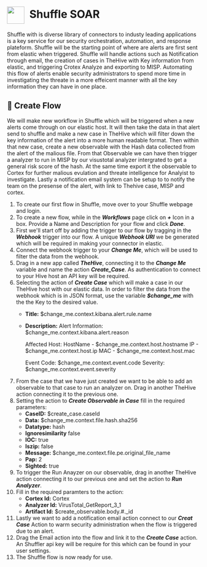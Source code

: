 # <img align="center" src="https://github.com/Shuffle/Shuffle/raw/main/frontend/public/images/Shuffle_logo_new.png" height="45px" width="45px">&nbsp; Shuffle SOAR
Shuffle with is diverse library of connectors to industy leading applications is a key service for our security orchestration, automation, and response plateform. 
Shuffle will be the starting point of where are alerts are first sent from elastic when triggered. Shuffle will handle actions such as Notification through email, 
the creation of cases in TheHive with Key information from elastic, and triggering Crotex Analyze and exporting to MISP. Automating this flow of alerts enable security
administrators to spend more time in investigating the threate in a more effeicent manner with all the key information they can have in one place.

## 🔄 Create Flow
We will make new workflow in Shuffle which will be triggered when a new alerts come through on our elastic host. It will then take the data in that alert send to shuffle and make a new case in TheHive which will filter down the key information of the alert into a more human readable format. Then within that new case, create a new observable with the Hash data collected from the alert of the malious file. From that Observable we can have then trigger a analyzer to run in MISP by our visustotal analyzer intergrated to get a general risk score of the hash. At the same time export it the observable to Cortex for further malious evulation and threate intelligence for Analyist to investigate. Lastly a notification email system can be setup to to notify the team on the presense of the alert, with link to Thehive case, MISP and cortex.
<br>
1. To create our first flow in Shuffle, move over to your Shuffle webpage and login.
2. To create a new flow, while in the ***Workflows*** page click on ***+*** Icon in a box. Provide a Name and Description for your flow and click ***Done***.
3. First we'll start off by adding the trigger to our flow by tragging in the ***Webhook*** trigger into our flow. A unique ***Webhook URI*** we be generated which will be required in making your connector in elastic.
5. Connect the webhook trigger to your ***Change Me***, which will be used to filter the data from the webhook.
6. Drag in a new app called ***TheHive***, connecting it to the ***Change Me*** variable and name the action ***Create_Case***. As authentication to connect to your Hive host an API key will be required.
7. Selecting the action of ***Create Case*** which will make a case in our TheHive host with our elastic data. In order to filter the data from the webhook which is in JSON format,
use the variable ***$change_me*** with the the Key to the desired value.
     - **Title:** $change_me.context.kibana.alert.rule.name
     - **Description:** Alert Information:
        $change_me.context.kibana.alert.reason
        
        Affected Host:
          HostName - $change_me.context.host.hostname
          IP - $change_me.context.host.ip
          MAC - $change_me.context.host.mac
        
        Event Code: $change_me.context.event.code
        Severity: $change_me.context.event.severity
8. From the case that we have just created we want to be able to add an observable to that case to run an analyzer on. Drag in another TheHive action connecting it to the previous one.
9. Setting the action to ***Create Observable in Case*** fill in the required parameters:
    - **CaseID:** $create_case.caseId
    - **Data:** $change_me.context.file.hash.sha256
    - **Datatype:** hash
    - **Ignoresimilarity** false
    - **IOC:** true
    - **Iszip:** false
    - **Message:** $change_me.context.file.pe.original_file_name
    - **Pap:** 2
    - **Sighted:** true
10. To trigger the Run Anayzer on our observable, drag in another TheHive action connecting it to our previous one and set the action to ***Run Analyzer***.
11. Fill in the required paramters to the action:
    - **Cortex Id:** Cortex
    - **Analyzer Id:** VirusTotal_GetReport_3_1
    - **Artifact Id:** $create_observable.body.#._id
12. Lastly we want to add a notification email action connect to our ***Creat Case*** Action to warm security administration when the flow is triggered due to an alert.
13. Drag the Email action into the flow and link it to the ***Create Case*** action. An Shuffler api key will be require for this which can be found in your user settings.
14. The Shuffle flow is now ready for use. 
